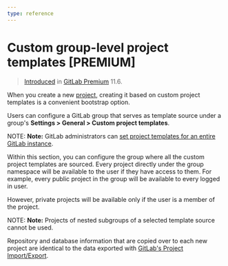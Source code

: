 ```yaml
---
type: reference
---
```


# Custom group-level project templates **[PREMIUM]**

> [Introduced](https://gitlab.com/gitlab-org/gitlab-ee/issues/6861) in [GitLab Premium](https://about.gitlab.com/pricing) 11.6.

When you create a new [project](../project/index.md), creating it based on custom project templates is
a convenient bootstrap option.

Users can configure a GitLab group that serves as template
source under a group's **Settings > General > Custom project templates**.

NOTE: **Note:**
GitLab administrators can
[set project templates for an entire GitLab instance](../admin_area/custom_project_templates.md).

Within this section, you can configure the group where all the custom project
templates are sourced. Every project directly under the group namespace will be
available to the user if they have access to them. For example, every public
project in the group will be available to every logged in user.

However, private projects will be available only if the user is a member of the project.

NOTE: **Note:**
Projects of nested subgroups of a selected template source cannot be used.

Repository and database information that are copied over to each new project are
identical to the data exported with [GitLab's Project Import/Export](../project/settings/import_export.md).

<!-- ## Troubleshooting

Include any troubleshooting steps that you can foresee. If you know beforehand what issues
one might have when setting this up, or when something is changed, or on upgrading, it's
important to describe those, too. Think of things that may go wrong and include them here.
This is important to minimize requests for support, and to avoid doc comments with
questions that you know someone might ask.

Each scenario can be a third-level heading, e.g. `### Getting error message X`.
If you have none to add when creating a doc, leave this section in place
but commented out to help encourage others to add to it in the future. -->
